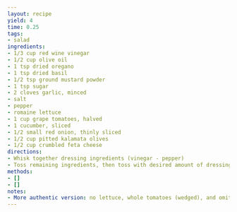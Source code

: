 ```yaml
---
layout: recipe
yield: 4
time: 0.25
tags:
- salad
ingredients:
- 1/3 cup red wine vinegar
- 1/2 cup olive oil
- 1 tsp dried oregano
- 1 tsp dried basil
- 1/2 tsp ground mustard powder
- 1 tsp sugar
- 2 cloves garlic, minced
- salt
- pepper
- romaine lettuce
- 1 cup grape tomatoes, halved
- 1 cucumber, sliced
- 1/2 small red onion, thinly sliced
- 1/2 cup pitted kalamata olives
- 1/2 cup crumbled feta cheese
directions:
- Whisk together dressing ingredients (vinegar - pepper)
- Toss remaining ingredients, then toss with desired amount of dressing
methods:
- []
- []
notes:
- More authentic version: no lettuce, whole tomatoes (wedged), and omit mustard, sugar, and garlic from dressing
---
```

